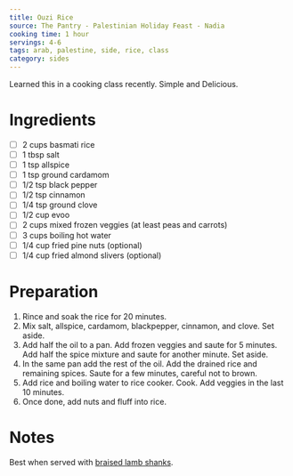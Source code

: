 ```yaml
---
title: Ouzi Rice
source: The Pantry - Palestinian Holiday Feast - Nadia
cooking time: 1 hour
servings: 4-6
tags: arab, palestine, side, rice, class
category: sides
---
```


Learned this in a cooking class recently. Simple and Delicious.

Ingredients
===========

* [ ] 2 cups basmati rice
* [ ] 1 tbsp salt
* [ ] 1 tsp allspice
* [ ] 1 tsp ground cardamom
* [ ] 1/2 tsp black pepper
* [ ] 1/2 tsp cinnamon
* [ ] 1/4 tsp ground clove
* [ ] 1/2 cup evoo
* [ ] 2 cups mixed frozen veggies (at least peas and carrots)
* [ ] 3 cups boiling hot water
* [ ] 1/4 cup fried pine nuts (optional)
* [ ] 1/4 cup fried almond slivers (optional)

Preparation
===========
1. Rince and soak the rice for 20 minutes.
2. Mix salt, allspice, cardamom, blackpepper, cinnamon, and clove. Set aside.
3. Add half the oil to a pan. Add frozen veggies and saute for 5 minutes. Add half the spice mixture and saute for another minute. Set aside.
4. In the same pan add the rest of the oil. Add the drained rice and remaining spices. Saute for a few minutes, careful not to brown.
5. Add rice and boiling water to rice cooker. Cook. Add veggies in the last 10 minutes.
6. Once done, add nuts and fluff into rice.

Notes
=====

Best when served with [braised lamb shanks](../entrees/braised_lamb_shanks.md).